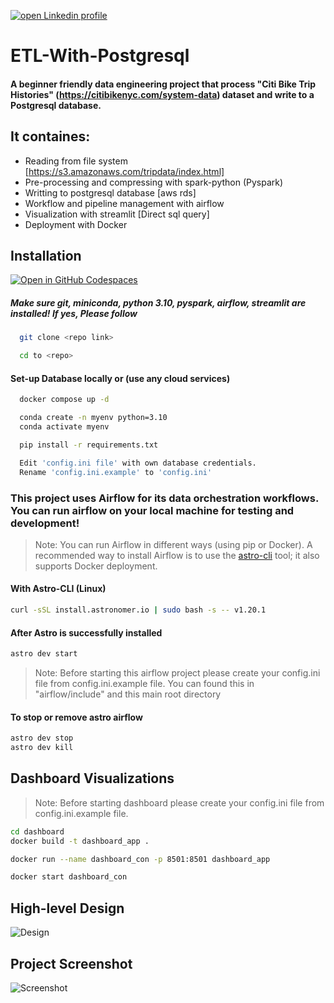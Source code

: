 [![open Linkedin profile](https://img.shields.io/badge/LinkedIn-0077B5?style=for-the-badge&logo=linkedin&logoColor=white)](https://linkedin.com/in/soorajpazeekal)

# ETL-With-Postgresql
#### A beginner friendly data engineering project that process "Citi Bike Trip Histories" (https://citibikenyc.com/system-data) dataset and write to a Postgresql database. 




## It containes:

- Reading from file system [https://s3.amazonaws.com/tripdata/index.html]
- Pre-processing and compressing with spark-python (Pyspark)
- Writting to postgresql database [aws rds]
- Workflow and pipeline management with airflow 
- Visualization with streamlit [Direct sql query] 
- Deployment with Docker


## Installation

[![Open in GitHub Codespaces](https://github.com/codespaces/badge.svg)](https://codespaces.new/soorajpazeekal/Data-Engineering-Projects-basic)

##### Make sure git, miniconda, python 3.10, pyspark, airflow, streamlit are installed! If yes, Please follow 

```bash
  git clone <repo link>
```
```bash
  cd to <repo>
```
#### Set-up Database locally or (use any cloud services)
```bash
  docker compose up -d
```

```bash
  conda create -n myenv python=3.10
  conda activate myenv
```
```bash
  pip install -r requirements.txt
```
```bash
  Edit 'config.ini file' with own database credentials.
  Rename 'config.ini.example' to 'config.ini'
```
### This project uses Airflow for its data orchestration workflows. You can run airflow on your local machine for testing and development! 
> Note: You can run Airflow in different ways (using pip or Docker). A recommended way to install Airflow is to use the [astro-cli](https://docs.astronomer.io/astro/cli/install-cli) tool; it also supports Docker deployment.

#### With Astro-CLI (Linux)
```bash
curl -sSL install.astronomer.io | sudo bash -s -- v1.20.1
```
#### After Astro is successfully installed
```bash
astro dev start
```
> Note: Before starting this airflow project please create your config.ini file from config.ini.example file. You can found this in "airflow/include" and this main root directory
#### To stop or remove astro airflow
```bash
astro dev stop
astro dev kill
```

## Dashboard Visualizations
> Note: Before starting dashboard please create your config.ini file from config.ini.example file.
```bash
cd dashboard
docker build -t dashboard_app .
```
```bash
docker run --name dashboard_con -p 8501:8501 dashboard_app
```
```bash
docker start dashboard_con
```

## High-level Design

![Design](https://github.com/soorajpazeekal/Data-Engineering-Projects-basic/blob/main/ETL-With-Postgresql/Documents/High-level-design.png?raw=true)


## Project Screenshot

![Screenshot](https://github.com/soorajpazeekal/Data-Engineering-Projects-basic/blob/main/ETL-With-Postgresql/Documents/screenshot.png?raw=true)



